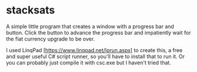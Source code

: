 # stacksats

A simple little program that creates a window with a progress bar and button. Click the button to advance the progress bar and impatiently wait for the fiat currency upgrade to be over.

I used LinqPad [https://www.linqpad.net/lprun.aspx] to create this, a free and super useful C# script runner, so you'll have to install that to run it. Or you can probably just compile it with csc.exe but I haven't tried that.

